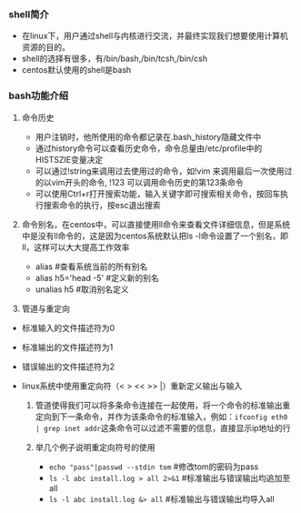 ### shell简介  

- 在linux下，用户通过shell与内核进行交流，并最终实现我们想要使用计算机资源的目的。  
- shell的选择有很多，有/bin/bash,/bin/tcsh,/bin/csh  
- centos默认使用的shell是bash  


### bash功能介绍  

1) 命令历史  

	- 用户注销时，他所使用的命令都记录在.bash_history隐藏文件中  
	- 通过history命令可以查看历史命令，命令总量由/etc/profile中的HISTSZIE变量决定  
	- 可以通过!string来调用过去使用过的命令，如!vim 来调用最后一次使用过的以vim开头的命令, !123 可以调用命令历史的第123条命令  
	- 可以使用Ctrl+r打开搜索功能，输入关键字即可搜索相关命令，按回车执行搜索命令的执行，按esc退出搜索  
	
2) 命令别名，在centos中，可以直接使用ll命令来查看文件详细信息，但是系统中是没有ll命令的，这是因为centos系统默认把ls -l命令设置了一个别名，即ll，这样可以大大提高工作效率  

	- alias \#查看系统当前的所有别名 
	- alias h5='head -5' \#定义新的别名 
	- unalias h5 \#取消别名定义  

3) 管道与重定向  

- 标准输入的文件描述符为0  
- 标准输出的文件描述符为1  
- 错误输出的文件描述符为2  
- linux系统中使用重定向符（< > << >> |）重新定义输出与输入  

	1) 管道使得我们可以将多条命令连接在一起使用，将一个命令的标准输出重定向到下一条命令，并作为该条命令的标准输入，例如：`ifconfig eth0 | grep inet addr`这条命令可以过滤不需要的信息，直接显示ip地址的行  
	2) 举几个例子说明重定向符号的使用  
		
		- `echo "pass"|passwd --stdin tom` \#修改tom的密码为pass  
		- `ls -l abc install.log > all 2>&1` \#标准输出与错误输出均追加至all  
		- `ls -l abc install.log &> all` \#标准输出与错误输出均导入all  

